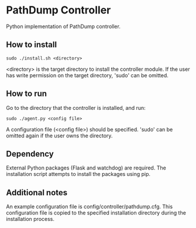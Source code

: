 # PathDump Controller

Python implementation of PathDump controller.

## How to install

```
sudo ./install.sh <directory>
```

\<directory\> is the target directory to install the controller module. If the
user has write permission on the target directory, 'sudo' can be omitted.

## How to run

Go to the directory that the controller is installed, and run:

```
sudo ./agent.py <config file>
```

A configuration file (\<config file\>) should be specified. 'sudo' can be
omitted again if the user owns the directory.

## Dependency

External Python packages (Flask and watchdog) are required. The installation
script attempts to install the packages using pip.

## Additional notes

An example configuration file is config/controller/pathdump.cfg. This
configuration file is copied to the specified installation directory during
the installation process. 

